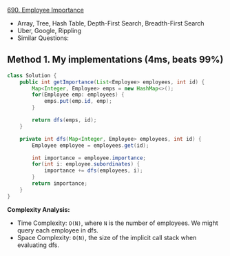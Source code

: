 [690. Employee Importance](https://leetcode.com/problems/employee-importance/description/)

* Array, Tree, Hash Table, Depth-First Search, Breadth-First Search
* Uber, Google, Rippling
* Similar Questions:


## Method 1. My implementations (4ms, beats 99%)
```java
class Solution {
    public int getImportance(List<Employee> employees, int id) {
        Map<Integer, Employee> emps = new HashMap<>();
        for(Employee emp: employees) {
            emps.put(emp.id, emp);
        }

        return dfs(emps, id);
    }

    private int dfs(Map<Integer, Employee> employees, int id) {
        Employee employee = employees.get(id);

        int importance = employee.importance;
        for(int i: employee.subordinates) {
            importance += dfs(employees, i);
        }
        return importance;
    }
}
```
**Complexity Analysis:**
* Time Complexity: `O(N)`, where `N` is the number of employees. We might query each employee in dfs.
* Space Complexity: `O(N)`, the size of the implicit call stack when evaluating dfs.

